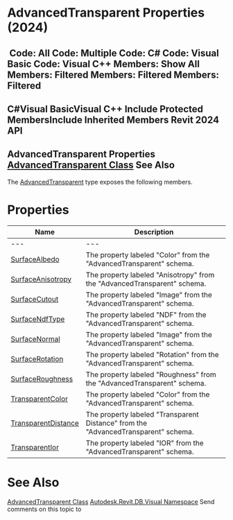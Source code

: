 # AdvancedTransparent Properties (2024)

﻿
 Code: All Code: Multiple Code: C# Code: Visual Basic Code: Visual C++  Members: Show All Members: Filtered Members: Filtered Members: Filtered   
---  
C#Visual BasicVisual C++
Include Protected MembersInclude Inherited Members
Revit 2024 API  
---  
AdvancedTransparent Properties  
[AdvancedTransparent Class](123a1d0d-0c2f-b510-fe5e-e4db5f247f27.md "AdvancedTransparent Class") See Also  
---  
The [AdvancedTransparent](123a1d0d-0c2f-b510-fe5e-e4db5f247f27.md "AdvancedTransparent Class") type exposes the following members.
# Properties
| Name | Description |
| --- | --- |
| --- | --- | --- |
| [SurfaceAlbedo](8a857208-f65c-10c7-afbc-9ea1ec2d1f24.md "SurfaceAlbedo Property") | The property labeled "Color" from the "AdvancedTransparent" schema. |
| [SurfaceAnisotropy](0b9c02f6-687b-648d-dc75-65e899411c51.md "SurfaceAnisotropy Property") | The property labeled "Anisotropy" from the "AdvancedTransparent" schema. |
| [SurfaceCutout](14df5d06-637a-abff-495f-9a5563686fcd.md "SurfaceCutout Property") | The property labeled "Image" from the "AdvancedTransparent" schema. |
| [SurfaceNdfType](431eef57-2346-9a75-5167-c47146b862ad.md "SurfaceNdfType Property") | The property labeled "NDF" from the "AdvancedTransparent" schema. |
| [SurfaceNormal](99625313-45eb-6134-937e-3f0f2906dfe3.md "SurfaceNormal Property") | The property labeled "Image" from the "AdvancedTransparent" schema. |
| [SurfaceRotation](3a1b6772-e7e6-78e0-91e2-63b578733413.md "SurfaceRotation Property") | The property labeled "Rotation" from the "AdvancedTransparent" schema. |
| [SurfaceRoughness](40c1fa72-3e49-4984-dabc-fe57f620e90b.md "SurfaceRoughness Property") | The property labeled "Roughness" from the "AdvancedTransparent" schema. |
| [TransparentColor](ad5100c6-b5e3-bbd9-e4ac-9e0601a89e25.md "TransparentColor Property") | The property labeled "Color" from the "AdvancedTransparent" schema. |
| [TransparentDistance](972864f0-28cb-ad77-4271-fe53414d99c3.md "TransparentDistance Property") | The property labeled "Transparent Distance" from the "AdvancedTransparent" schema. |
| [TransparentIor](df44da08-e413-37d9-f26f-f88207074cdf.md "TransparentIor Property") | The property labeled "IOR" from the "AdvancedTransparent" schema. |

# See Also
[AdvancedTransparent Class](123a1d0d-0c2f-b510-fe5e-e4db5f247f27.md "AdvancedTransparent Class")
[Autodesk.Revit.DB.Visual Namespace](f5a10581-6ac2-be19-0e32-f87d05bc8b83.md "Autodesk.Revit.DB.Visual Namespace")
Send comments on this topic to 